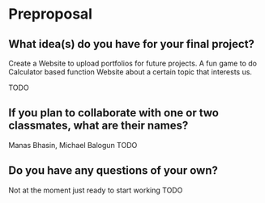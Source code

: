 # Preproposal

## What idea(s) do you have for your final project?
Create a Website to upload portfolios for future projects.
A fun game to do 
Calculator based function
Website about a certain topic that interests us.

TODO

## If you plan to collaborate with one or two classmates, what are their names?
Manas Bhasin, Michael Balogun
TODO

## Do you have any questions of your own?
Not at the moment just ready to start working
TODO
